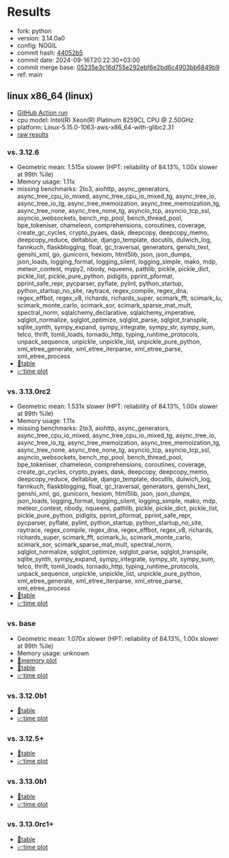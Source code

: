 # Results

- fork: python
- version: 3.14.0a0
- config: NOGIL
- commit hash: [44052b5](https://github.com/python/cpython/commit/44052b5)
- commit date: 2024-09-16T20:22:30+03:00
- commit merge base: [05235e3c16d755e292ebf6e2bd6c4903bb6849b9](https://github.com/python/cpython/commit/05235e3c16d755e292ebf6e2bd6c4903bb6849b9)
- ref: main

## linux x86_64 (linux)

- [GitHub Action run](https://github.com/facebookexperimental/free-threading-benchmarking/actions/runs/10890274730)
- cpu model: Intel(R) Xeon(R) Platinum 8259CL CPU @ 2.50GHz
- platform: Linux-5.15.0-1063-aws-x86_64-with-glibc2.31
- [raw results](bm-20240916-linux-x86_64-python-main-3.14.0a0-44052b5.json)

### vs. 3.12.6

- Geometric mean: 1.515x slower (HPT: reliability of 84.13%, 1.00x slower at 99th %ile)
- Memory usage: 1.11x
- missing benchmarks: 2to3, aiohttp, async_generators, async_tree_cpu_io_mixed, async_tree_cpu_io_mixed_tg, async_tree_io, async_tree_io_tg, async_tree_memoization, async_tree_memoization_tg, async_tree_none, async_tree_none_tg, asyncio_tcp, asyncio_tcp_ssl, asyncio_websockets, bench_mp_pool, bench_thread_pool, bpe_tokeniser, chameleon, comprehensions, coroutines, coverage, create_gc_cycles, crypto_pyaes, dask, deepcopy, deepcopy_memo, deepcopy_reduce, deltablue, django_template, docutils, dulwich_log, fannkuch, flaskblogging, float, gc_traversal, generators, genshi_text, genshi_xml, go, gunicorn, hexiom, html5lib, json, json_dumps, json_loads, logging_format, logging_silent, logging_simple, mako, mdp, meteor_contest, mypy2, nbody, nqueens, pathlib, pickle, pickle_dict, pickle_list, pickle_pure_python, pidigits, pprint_pformat, pprint_safe_repr, pycparser, pyflate, pylint, python_startup, python_startup_no_site, raytrace, regex_compile, regex_dna, regex_effbot, regex_v8, richards, richards_super, scimark_fft, scimark_lu, scimark_monte_carlo, scimark_sor, scimark_sparse_mat_mult, spectral_norm, sqlalchemy_declarative, sqlalchemy_imperative, sqlglot_normalize, sqlglot_optimize, sqlglot_parse, sqlglot_transpile, sqlite_synth, sympy_expand, sympy_integrate, sympy_str, sympy_sum, telco, thrift, tomli_loads, tornado_http, typing_runtime_protocols, unpack_sequence, unpickle, unpickle_list, unpickle_pure_python, xml_etree_generate, xml_etree_iterparse, xml_etree_parse, xml_etree_process
- [📄table](bm-20240916-linux-x86_64-python-main-3.14.0a0-44052b5-vs-3.12.6.md)
- [📈time plot](bm-20240916-linux-x86_64-python-main-3.14.0a0-44052b5-vs-3.12.6.svg)

### vs. 3.13.0rc2

- Geometric mean: 1.531x slower (HPT: reliability of 84.13%, 1.00x slower at 99th %ile)
- Memory usage: 1.11x
- missing benchmarks: 2to3, aiohttp, async_generators, async_tree_cpu_io_mixed, async_tree_cpu_io_mixed_tg, async_tree_io, async_tree_io_tg, async_tree_memoization, async_tree_memoization_tg, async_tree_none, async_tree_none_tg, asyncio_tcp, asyncio_tcp_ssl, asyncio_websockets, bench_mp_pool, bench_thread_pool, bpe_tokeniser, chameleon, comprehensions, coroutines, coverage, create_gc_cycles, crypto_pyaes, dask, deepcopy, deepcopy_memo, deepcopy_reduce, deltablue, django_template, docutils, dulwich_log, fannkuch, flaskblogging, float, gc_traversal, generators, genshi_text, genshi_xml, go, gunicorn, hexiom, html5lib, json, json_dumps, json_loads, logging_format, logging_silent, logging_simple, mako, mdp, meteor_contest, nbody, nqueens, pathlib, pickle, pickle_dict, pickle_list, pickle_pure_python, pidigits, pprint_pformat, pprint_safe_repr, pycparser, pyflate, pylint, python_startup, python_startup_no_site, raytrace, regex_compile, regex_dna, regex_effbot, regex_v8, richards, richards_super, scimark_fft, scimark_lu, scimark_monte_carlo, scimark_sor, scimark_sparse_mat_mult, spectral_norm, sqlglot_normalize, sqlglot_optimize, sqlglot_parse, sqlglot_transpile, sqlite_synth, sympy_expand, sympy_integrate, sympy_str, sympy_sum, telco, thrift, tomli_loads, tornado_http, typing_runtime_protocols, unpack_sequence, unpickle, unpickle_list, unpickle_pure_python, xml_etree_generate, xml_etree_iterparse, xml_etree_parse, xml_etree_process
- [📄table](bm-20240916-linux-x86_64-python-main-3.14.0a0-44052b5-vs-3.13.0rc2.md)
- [📈time plot](bm-20240916-linux-x86_64-python-main-3.14.0a0-44052b5-vs-3.13.0rc2.svg)

### vs. base

- Geometric mean: 1.070x slower (HPT: reliability of 84.13%, 1.00x slower at 99th %ile)
- Memory usage: unknown
- [🧠memory plot](bm-20240916-linux-x86_64-python-main-3.14.0a0-44052b5-vs-base-mem.svg)
- [📄table](bm-20240916-linux-x86_64-python-main-3.14.0a0-44052b5-vs-base.md)
- [📈time plot](bm-20240916-linux-x86_64-python-main-3.14.0a0-44052b5-vs-base.svg)

### vs. 3.12.0b1

- [📄table](bm-20240916-linux-x86_64-python-main-3.14.0a0-44052b5-vs-3.12.0b1.md)
- [📈time plot](bm-20240916-linux-x86_64-python-main-3.14.0a0-44052b5-vs-3.12.0b1.svg)

### vs. 3.12.5+

- [📄table](bm-20240916-linux-x86_64-python-main-3.14.0a0-44052b5-vs-3.12.5%2B.md)
- [📈time plot](bm-20240916-linux-x86_64-python-main-3.14.0a0-44052b5-vs-3.12.5%2B.svg)

### vs. 3.13.0b1

- [📄table](bm-20240916-linux-x86_64-python-main-3.14.0a0-44052b5-vs-3.13.0b1.md)
- [📈time plot](bm-20240916-linux-x86_64-python-main-3.14.0a0-44052b5-vs-3.13.0b1.svg)

### vs. 3.13.0rc1+

- [📄table](bm-20240916-linux-x86_64-python-main-3.14.0a0-44052b5-vs-3.13.0rc1%2B.md)
- [📈time plot](bm-20240916-linux-x86_64-python-main-3.14.0a0-44052b5-vs-3.13.0rc1%2B.svg)

